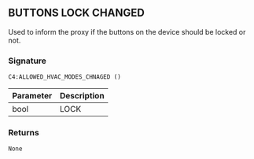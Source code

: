 ## BUTTONS LOCK CHANGED

Used to inform the proxy if the buttons on the device should be locked or not.


### Signature

`C4:ALLOWED_HVAC_MODES_CHNAGED ()`


| Parameter | Description |
| --- | --- |
| bool | LOCK |

### Returns

`None`

